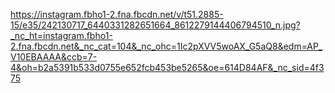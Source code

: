 https://instagram.fbho1-2.fna.fbcdn.net/v/t51.2885-15/e35/242130717_6440331282651664_8612279144406794510_n.jpg?_nc_ht=instagram.fbho1-2.fna.fbcdn.net&_nc_cat=104&_nc_ohc=1Ic2pXVV5woAX_G5aQ8&edm=AP_V10EBAAAA&ccb=7-4&oh=b2a5391b533d0755e652fcb453be5265&oe=614D84AF&_nc_sid=4f375
